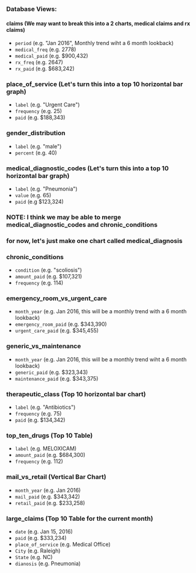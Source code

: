 ### Database Views:

#### claims (We may want to break this into a 2 charts, medical claims and rx claims)

* `period` (e.g. "Jan 2016", Monthly trend wiht a 6 month lookback)
* `medical_freq` (e.g. 2778)
* `medical_paid` (e.g. $900,432)
* `rx_freq` (e.g. 2647)
* `rx_paid` (e.g. $683,242)


### place_of_service (Let's turn this into a top 10 horizontal bar graph)

* `label` (e.g. "Urgent Care")
* `frequency` (e.g. 25)
* `paid` (e.g. $188,343)


### gender_distribution

* `label` (e.g. "male")
* `percent` (e.g. 40)


### medical_diagnostic_codes (Let's turn this into a top 10 horizontal bar graph)

* `label` (e.g. "Pneumonia")
* `value` (e.g. 65)
* `paid` (e.g $123,324)


### NOTE: I think we may be able to merge medical_diagnostic_codes and chronic_conditions
###       for now, let's just make one chart called medical_diagnosis


### chronic_conditions

* `condition` (e.g. "scoliosis")
* `amount_paid` (e.g. $107,321)
* `frequency` (e.g. 114)


### emergency_room_vs_urgent_care

* `month_year` (e.g. Jan 2016, this will be a monthly trend with a 6 month lookback)
* `emergency_room_paid` (e.g. $343,390)
* `urgent_care_paid` (e.g. $345,455)


### generic_vs_maintenance

* `month_year` (e.g. Jan 2016, this will be a monthly trend wiht a 6 month lookback)
* `generic_paid` (e.g. $323,343)
* `maintenance_paid` (e.g. $343,375)


### therapeutic_class (Top 10 horizontal bar chart)

* `label` (e.g. "Antibiotics")
* `frequency` (e.g. 75)
* `paid` (e.g. $134,342)


### top_ten_drugs (Top 10 Table)

* `label` (e.g. MELOXICAM)
* `amount_paid` (e.g. $684,300)
* `frequency` (e.g. 112)


### mail_vs_retail (Vertical Bar Chart)

* `month_year` (e.g. Jan 2016)
* `mail_paid` (e.g. $343,342)
* `retail_paid` (e.g. $233,258)


### large_claims (Top 10 Table for the current month)

* `date` (e.g. Jan 15, 2016)
* `paid` (e.g. $333,234)
* `place_of_service` (e.g. Medical Office)
* `City` (e.g. Raleigh)
* `State` (e.g. NC)
* `dianosis` (e.g. Pneumonia)

